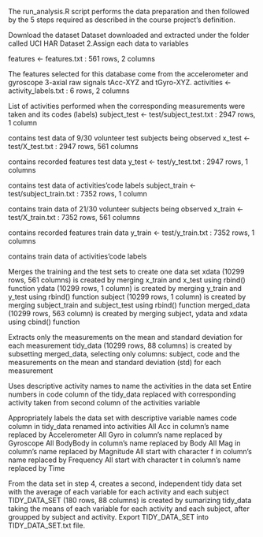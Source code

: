 The run_analysis.R script performs the data preparation and then followed by the 5 steps required as described in the course project’s definition.

Download the dataset Dataset downloaded and extracted under the folder called UCI HAR Dataset
2.Assign each data to variables

features <- features.txt : 561 rows, 2 columns

The features selected for this database come from the accelerometer and gyroscope 3-axial raw signals tAcc-XYZ and tGyro-XYZ. activities <- activity_labels.txt : 6 rows, 2 columns

List of activities performed when the corresponding measurements were taken and its codes (labels) subject_test <- test/subject_test.txt : 2947 rows, 1 column

contains test data of 9/30 volunteer test subjects being observed x_test <- test/X_test.txt : 2947 rows, 561 columns

contains recorded features test data y_test <- test/y_test.txt : 2947 rows, 1 columns

contains test data of activities’code labels subject_train <- test/subject_train.txt : 7352 rows, 1 column

contains train data of 21/30 volunteer subjects being observed x_train <- test/X_train.txt : 7352 rows, 561 columns

contains recorded features train data y_train <- test/y_train.txt : 7352 rows, 1 columns

contains train data of activities’code labels

Merges the training and the test sets to create one data set xdata (10299 rows, 561 columns) is created by merging x_train and x_test using rbind() function ydata (10299 rows, 1 column) is created by merging y_train and y_test using rbind() function subject (10299 rows, 1 column) is created by merging subject_train and subject_test using rbind() function merged_data (10299 rows, 563 column) is created by merging subject, ydata and xdata using cbind() function

Extracts only the measurements on the mean and standard deviation for each measurement tidy_data (10299 rows, 88 columns) is created by subsetting merged_data, selecting only columns: subject, code and the measurements on the mean and standard deviation (std) for each measurement

Uses descriptive activity names to name the activities in the data set Entire numbers in code column of the tidy_data replaced with corresponding activity taken from second column of the activities variable

Appropriately labels the data set with descriptive variable names code column in tidy_data renamed into activities All Acc in column’s name replaced by Accelerometer All Gyro in column’s name replaced by Gyroscope All BodyBody in column’s name replaced by Body All Mag in column’s name replaced by Magnitude All start with character f in column’s name replaced by Frequency All start with character t in column’s name replaced by Time

From the data set in step 4, creates a second, independent tidy data set with the average of each variable for each activity and each subject TIDY_DATA_SET (180 rows, 88 columns) is created by sumarizing tidy_data taking the means of each variable for each activity and each subject, after groupped by subject and activity. Export TIDY_DATA_SET into TIDY_DATA_SET.txt file.